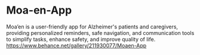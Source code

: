 # Moa-en-App
Moa’en is a user-friendly app for Alzheimer's patients and caregivers, providing personalized reminders, safe navigation, and communication tools to simplify tasks, enhance safety, and improve quality of life.
https://www.behance.net/gallery/211930077/Moaen-App
